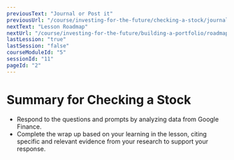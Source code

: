 ```yaml
---
previousText: "Journal or Post it"
previousUrl: "/course/investing-for-the-future/checking-a-stock/journal-or-post-it"
nextText: "Lesson Roadmap"
nextUrl: "/course/investing-for-the-future/building-a-portfolio/roadmap"
lastLession: "true"
lastSession: "false"
courseModuleId: "5"
sessionId: "11"
pageId: "2"
---
```



# Summary for Checking a Stock

- Respond to the questions and prompts by analyzing data from Google Finance.
- Complete the wrap up based on your learning in the lesson, citing specific and relevant evidence from your research to support your response.
